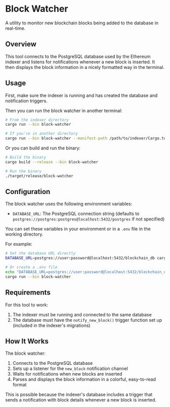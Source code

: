 # Block Watcher

A utility to monitor new blockchain blocks being added to the database in real-time.

## Overview

This tool connects to the PostgreSQL database used by the Ethereum indexer and listens for notifications whenever a new block is inserted. It then displays the block information in a nicely formatted way in the terminal.

## Usage

First, make sure the indexer is running and has created the database and notification triggers.

Then you can run the block watcher in another terminal:

```bash
# From the indexer directory
cargo run --bin block-watcher

# If you're in another directory
cargo run --bin block-watcher --manifest-path /path/to/indexer/Cargo.toml
```

Or you can build and run the binary:

```bash
# Build the binary
cargo build --release --bin block-watcher

# Run the binary
./target/release/block-watcher
```

## Configuration

The block watcher uses the following environment variables:

- `DATABASE_URL`: The PostgreSQL connection string (defaults to `postgres://postgres:postgres@localhost:5432/postgres` if not specified)

You can set these variables in your environment or in a `.env` file in the working directory.

For example:

```bash
# Set the database URL directly
DATABASE_URL=postgres://user:password@localhost:5432/blockchain_db cargo run --bin block-watcher

# Or create a .env file
echo "DATABASE_URL=postgres://user:password@localhost:5432/blockchain_db" > .env
cargo run --bin block-watcher
```

## Requirements

For this tool to work:

1. The indexer must be running and connected to the same database
2. The database must have the `notify_new_block()` trigger function set up (included in the indexer's migrations)

## How It Works

The block watcher:

1. Connects to the PostgreSQL database
2. Sets up a listener for the `new_block` notification channel
3. Waits for notifications when new blocks are inserted
4. Parses and displays the block information in a colorful, easy-to-read format

This is possible because the indexer's database includes a trigger that sends a notification with block details whenever a new block is inserted.
